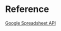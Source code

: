 # Reference

[Google Spreadsheet API](https://googleapis.dev/nodejs/googleapis/latest/sheets/index.html#getting-started)
